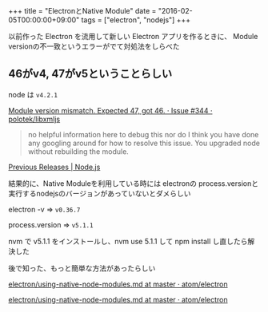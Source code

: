 +++
title = "ElectronとNative Module"
date = "2016-02-05T00:00:00+09:00"
tags = ["electron", "nodejs"]
+++

以前作った Electron を流用して新しい Electron アプリを作るときに、 Module versionの不一致というエラーがでて対処法をしらべた




## 46がv4, 47がv5ということらしい

node は `v4.2.1`

[Module version mismatch\. Expected 47, got 46\. · Issue \#344 · polotek/libxmljs](https://github.com/polotek/libxmljs/issues/344)

> no helpful information here to debug this nor do I think you have done any googling around for how to resolve this issue. You upgraded node without rebuilding the module.

[Previous Releases \| Node\.js](https://nodejs.org/en/download/releases/)

結果的に、Native Moduleを利用している時には electronの process.versionと実行するnodejsのバージョンがあっていないとダメらしい

electron -v => `v0.36.7`

process.version => `v5.1.1`



nvm で v5.1.1 をインストールし、nvm use 5.1.1 して npm install し直したら解決した

後で知った、もっと簡単な方法があったらしい

[electron/using\-native\-node\-modules\.md at master · atom/electron](https://github.com/atom/electron/blob/master/docs-translations/jp/tutorial/using-native-node-modules.md)

[electron/using\-native\-node\-modules\.md at master · atom/electron](https://github.com/atom/electron/blob/master/docs/tutorial/using-native-node-modules.md#using-native-node-modules)
